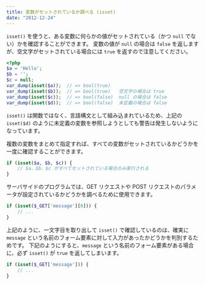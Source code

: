 ```yaml
---
title: 変数がセットされているか調べる (isset)
date: "2012-12-24"
---
```


`isset()` を使うと、ある変数に何らかの値がセットされている（かつ `null` でない）かを確認することができます。
変数の値が `null` の場合は `false` を返しますが、空文字がセットされている場合には `true` を返すので注意してください。

~~~ php
<?php
$a = 'Hello';
$b = '';
$c = null;
var_dump(isset($a));  // => bool(true)
var_dump(isset($b));  // => bool(true)   空文字の場合は true
var_dump(isset($c));  // => bool(false)  null の場合は false
var_dump(isset($d));  // => bool(false)  未定義の場合は false
~~~

`isset()` は関数ではなく、言語構文として組み込まれているため、上記の `isset($d)` のように未定義の変数を参照しようとしても警告は発生しないようになっています。

複数の変数をまとめて指定すれば、すべての変数がセットされているかどうかを一度に確認することができます。

~~~ php
if (isset($a, $b, $c)) {
    // $a、$b、$c がすべてセットされている場合のみ実行される
}
~~~

サーバサイドのプログラムでは、GET リクエストや POST リクエストのパラメータが設定されているかどうかを調べるために使用できます。

~~~ php
if (isset($_GET['message'][0])) {
    // ...
}
~~~

上記のように、一文字目を取り出して `isset()` で確認しているのは、確実に `message` という名前のフォーム要素に対して入力があったかどうかを判別するためです。
下記のようにすると、`message` という名前のフォーム要素がある場合に、必ず `isset()` が `true` を返してしまいます。

~~~ php
if (isset($_GET['message'])) {
    // ...
}
~~~


